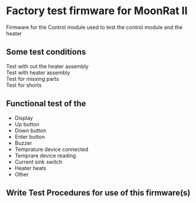 # Factory test firmware for MoonRat II 

Firmware for the Control module used to test the control module and the heater

## Some test conditions
Test with out the heater assembly  
Test with heater assembly  
Test for missing parts  
Test for shorts  

## Functional test of the 
* Display
* Up button
* Down button
* Enter button 
* Buzzer
* Temprature device connected
* Temprare device reading
* Current sink switch
* Heater heats
* Other

## Write Test Procedures for use of this firmware(s)


